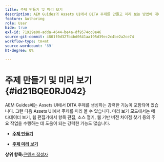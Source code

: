 ```yaml
---
title: 주제 만들기 및 미리 보기
description: AEM Guides의 Assets UI에서 DITA 주제를 만들고 미리 보는 방법에 대해 알아봅니다.
feature: Authoring
role: User
hide: true
exl-id: 71929e00-adda-4644-be4a-df9574cc8e46
source-git-commit: 4801f0d327b4bd0641aa195d39ec2c4be2a2ce74
workflow-type: tm+mt
source-wordcount: '89'
ht-degree: 0%

---
```


# 주제 만들기 및 미리 보기 {#id21BQE0RJ042}

AEM Guides에는 Assets UI에서 DITA 주제를 생성하는 강력한 기능이 포함되어 있습니다. 그런 다음 Assets UI에서 주제를 미리 볼 수 있습니다. 미리 보기 모드에서는 메타데이터 보기, 웹 편집기에서 항목 편집, 소스 열기, 웹 기반 버전 차이점 찾기 등의 주요 작업을 수행하는 데 도움이 되는 강력한 기능도 많습니다.

- **[주제 만들기](web-editor-create-topics.md)**

- **[주제 미리 보기](web-editor-preview-topics.md)**


**상위 항목:**&#x200B;[&#x200B;콘텐츠 작성자](authoring-content.md)
